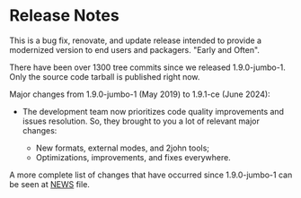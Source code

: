 # Release Notes

This is a bug fix, renovate, and update release intended to provide a
modernized version to end users and packagers. "Early and Often".

There have been over 1300 tree commits since we released 1.9.0-jumbo-1.
Only the source code tarball is published right now.

Major changes from 1.9.0-jumbo-1 (May 2019) to 1.9.1-ce (June 2024):

- The development team now prioritizes code quality improvements and
  issues resolution. So, they brought to you a lot of relevant major changes:

  - New formats, external modes, and 2john tools;
  - Optimizations, improvements, and fixes everywhere.

A more complete list of changes that have occurred since 1.9.0-jumbo-1 can
be seen at [NEWS](doc/NEWS) file.
